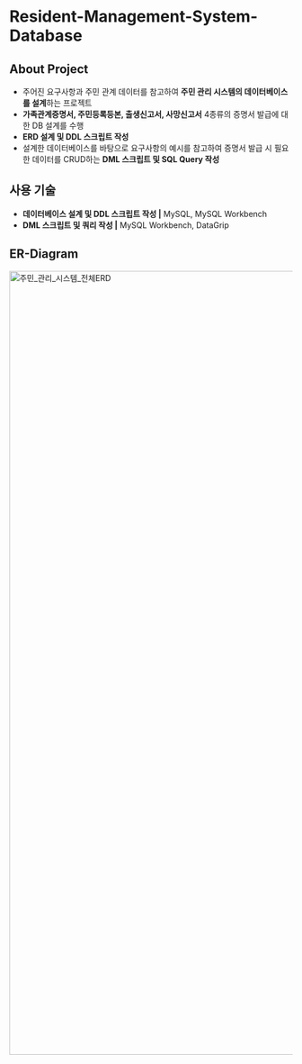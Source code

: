 # Resident-Management-System-Database

## About Project

- 주어진 요구사항과 주민 관계 데이터를 참고하여 **주민 관리 시스템의 데이터베이스를 설계**하는 프로젝트
- **가족관계증명서, 주민등록등본, 출생신고서, 사망신고서** 4종류의 증명서 발급에 대한 DB 설계를 수행
- **ERD 설계 및 DDL 스크립트 작성**
- 설계한 데이터베이스를 바탕으로 요구사항의 예시를 참고하여 증명서 발급 시 필요한 데이터를 CRUD하는 **DML 스크립트 및 SQL Query 작성**


## 사용 기술

- **데이터베이스 설계 및 DDL 스크립트 작성 |** MySQL, MySQL Workbench
- **DML 스크립트 및 쿼리 작성 |** MySQL Workbench, DataGrip


## ER-Diagram

<img width="1392" alt="주민_관리_시스템_전체ERD" src="https://github.com/ghsyn/Resident-Management-System-Database/assets/94375740/c76b4949-fa17-45b5-8f8a-bef53640bea3">
